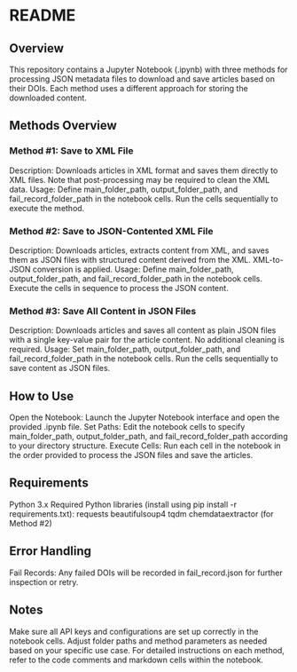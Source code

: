# README
## Overview
This repository contains a Jupyter Notebook (.ipynb) with three methods for processing JSON metadata files to download and save articles based on their DOIs. Each method uses a different approach for storing the downloaded content.

## Methods Overview
### Method #1: Save to XML File
Description: Downloads articles in XML format and saves them directly to XML files. Note that post-processing may be required to clean the XML data.
Usage:
Define main_folder_path, output_folder_path, and fail_record_folder_path in the notebook cells.
Run the cells sequentially to execute the method.
### Method #2: Save to JSON-Contented XML File
Description: Downloads articles, extracts content from XML, and saves them as JSON files with structured content derived from the XML. XML-to-JSON conversion is applied.
Usage:
Define main_folder_path, output_folder_path, and fail_record_folder_path in the notebook cells.
Execute the cells in sequence to process the JSON content.
### Method #3: Save All Content in JSON Files
Description: Downloads articles and saves all content as plain JSON files with a single key-value pair for the article content. No additional cleaning is required.
Usage:
Set main_folder_path, output_folder_path, and fail_record_folder_path in the notebook cells.
Run the cells sequentially to save content as JSON files.




## How to Use
Open the Notebook: Launch the Jupyter Notebook interface and open the provided .ipynb file.
Set Paths: Edit the notebook cells to specify main_folder_path, output_folder_path, and fail_record_folder_path according to your directory structure.
Execute Cells: Run each cell in the notebook in the order provided to process the JSON files and save the articles.
## Requirements
Python 3.x
Required Python libraries (install using pip install -r requirements.txt):
requests
beautifulsoup4
tqdm
chemdataextractor (for Method #2)
## Error Handling
Fail Records: Any failed DOIs will be recorded in fail_record.json for further inspection or retry.
## Notes
Make sure all API keys and configurations are set up correctly in the notebook cells.
Adjust folder paths and method parameters as needed based on your specific use case.
For detailed instructions on each method, refer to the code comments and markdown cells within the notebook.



